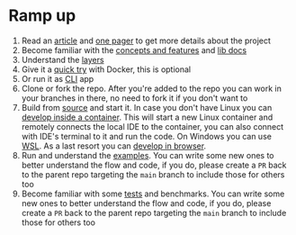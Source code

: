 # Ramp up

1. Read an [article](https://medium.com/system-weakness/hitchhikers-guide-to-building-a-distributed-filesystem-in-rust-the-very-beginning-2c02eb7313e7) and [one pager](The_Hitchhiker_s_Guide_to_Building_an_Encrypted_Filesystem_in_Rust-1.pdf) to get more details about the project
2. Become familiar with the [concepts and features](https://github.com/radumarias/rencfs) and [lib docs](https://docs.rs/rencfs/latest/rencfs)
3. Understand the [layers](https://github.com/radumarias/rencfs/blob/main/website/resources/layers.png)
4. Give it a [quick try](https://github.com/radumarias/rencfs#give-it-a-quick-try-with-docker) with Docker, this is optional
5. Or run it as [CLI](https://github.com/radumarias/rencfs?tab=readme-ov-file#command-line-tool) app
6. Clone or fork the repo. After you're added to the repo you can work in your branches in there, no need to fork it if you don't want to
7. Build from [source](https://github.com/radumarias/rencfs?tab=readme-ov-file) and start it. In case you don't have Linux you can [develop inside a container](https://github.com/radumarias/rencfs?tab=readme-ov-file#developing-inside-a-container). This will start a new Linux container and remotely connects the local IDE to the container, you can also connect with IDE's terminal to it and run the code. On Windows you can use [WSL](https://harsimranmaan.medium.com/install-and-setup-rust-development-environment-on-wsl2-dccb4bf63700). As a last resort you can [develop in browser](https://github.com/radumarias/rencfs/blob/main/README.md#browser).
8. Run and understand the [examples](examples). You can write some new ones to better understand the flow and code, if you do, please create a `PR` back to the parent repo targeting the `main` branch to include those for others too
9. Become familiar with some [tests](https://github.com/radumarias/rencfs/blob/main/src/encryptedfs/test.rs) and benchmarks. You can write some new ones to better understand the flow and code, if you do, please create a `PR` back to the parent repo targeting the `main` branch to include those for others too
